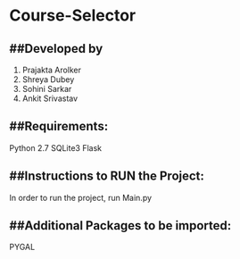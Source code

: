 # Course-Selector

##Developed by
------------------------------------------------------------------
1. Prajakta Arolker
2. Shreya Dubey
3. Sohini Sarkar
4. Ankit Srivastav

##Requirements:
------------------------------------------------------------------
Python 2.7
SQLite3
Flask

##Instructions to RUN the Project:
------------------------------------------------------------------
In order to run the project, run Main.py


##Additional Packages to be imported:
------------------------------------------------------------------
PYGAL



